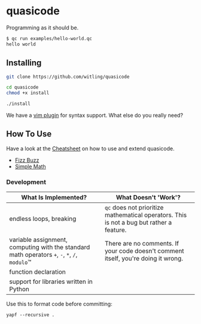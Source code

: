 # quasicode

Programming as it should be.

``` bash
$ qc run examples/hello-world.qc
hello world
```

## Installing

``` bash
git clone https://github.com/witling/quasicode

cd quasicode
chmod +x install

./install
```

We have a [vim plugin](https://github.com/witling/quasi.vim) for syntax support. What else do you really need?

## How To Use

Have a look at the [Cheatsheet](./CHEATSHEET.md) on how to use and extend quasicode. 

- [Fizz Buzz](/examples/fizzbuzz.qc)
- [Simple Math](/examples/math.qc)

### Development

What Is Implemented? | What Doesn't 'Work'?
---|---
endless loops, breaking | `qc` does not prioritize mathematical operators. This is not a bug but rather a feature.
variable assignment, computing with the standard math operators `+`, `-`, `*`, `/`, `modulo`™ | There are no comments. If your code doesn't comment itself, you're doing it wrong.
function declaration | 
support for libraries written in Python | 

Use this to format code before committing:

```
yapf --recursive .
```
